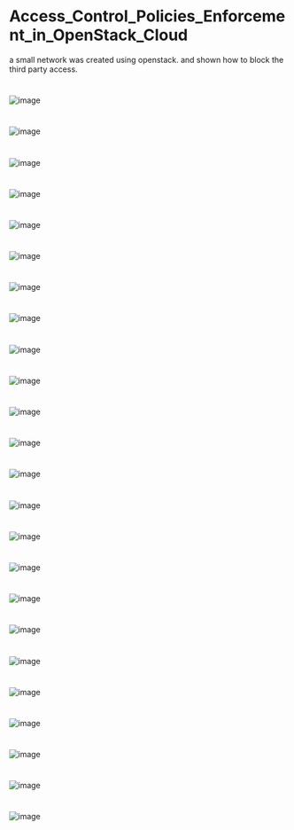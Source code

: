 # Access_Control_Policies_Enforcement_in_OpenStack_Cloud
a small network was created using openstack. and shown how to block the third party access.
#
![image](https://github.com/virupaksha-b-m/Access_Control_Policies_Enforcement_in_OpenStack_Cloud/assets/91652877/cf3eb752-e1b0-4f7a-a9f6-e81244858578)
#
![image](https://github.com/virupaksha-b-m/Access_Control_Policies_Enforcement_in_OpenStack_Cloud/assets/91652877/cc1d535a-854b-4741-a1a8-7a75d2449455)
#
![image](https://github.com/virupaksha-b-m/Access_Control_Policies_Enforcement_in_OpenStack_Cloud/assets/91652877/c0a73466-5220-4cd1-89df-672a47d788e3)
#
![image](https://github.com/virupaksha-b-m/Access_Control_Policies_Enforcement_in_OpenStack_Cloud/assets/91652877/79fc7b07-ca00-48f8-a0ad-4f63ac0bf40e)
#
![image](https://github.com/virupaksha-b-m/Access_Control_Policies_Enforcement_in_OpenStack_Cloud/assets/91652877/9717153b-6105-4b82-8bcd-6696b7c7a4b0)
#
![image](https://github.com/virupaksha-b-m/Access_Control_Policies_Enforcement_in_OpenStack_Cloud/assets/91652877/a72d4327-c2f1-4b12-9a8a-0c25fb3e2693)
#
![image](https://github.com/virupaksha-b-m/Access_Control_Policies_Enforcement_in_OpenStack_Cloud/assets/91652877/9de583ad-d6d2-41a9-9db2-35945409ccc7)
#
![image](https://github.com/virupaksha-b-m/Access_Control_Policies_Enforcement_in_OpenStack_Cloud/assets/91652877/77565ad3-d3bc-408e-a44b-565eb44d4ce4)
#
![image](https://github.com/virupaksha-b-m/Access_Control_Policies_Enforcement_in_OpenStack_Cloud/assets/91652877/3408a172-fb8a-4031-b1de-274be8f9dee0)
#
![image](https://github.com/virupaksha-b-m/Access_Control_Policies_Enforcement_in_OpenStack_Cloud/assets/91652877/ee265e29-de73-4164-b4dd-e1d52393d862)
#
![image](https://github.com/virupaksha-b-m/Access_Control_Policies_Enforcement_in_OpenStack_Cloud/assets/91652877/fed37cc0-0526-4d1b-99d5-c099c11ead78)
#
![image](https://github.com/virupaksha-b-m/Access_Control_Policies_Enforcement_in_OpenStack_Cloud/assets/91652877/08a7436e-7872-429c-b92a-903e6475395a)
#
![image](https://github.com/virupaksha-b-m/Access_Control_Policies_Enforcement_in_OpenStack_Cloud/assets/91652877/7c64df7f-a3f1-4de4-89b3-85719ac25759)
#
![image](https://github.com/virupaksha-b-m/Access_Control_Policies_Enforcement_in_OpenStack_Cloud/assets/91652877/749e3936-42ac-49c5-a229-c002429dce8a)
#
![image](https://github.com/virupaksha-b-m/Access_Control_Policies_Enforcement_in_OpenStack_Cloud/assets/91652877/66d5ed64-1782-4dcf-a979-676e174a4197)
#
![image](https://github.com/virupaksha-b-m/Access_Control_Policies_Enforcement_in_OpenStack_Cloud/assets/91652877/2dca29d7-b681-4dec-8c4c-08d07d1c9b5f)
#
![image](https://github.com/virupaksha-b-m/Access_Control_Policies_Enforcement_in_OpenStack_Cloud/assets/91652877/f573b6e7-f270-4611-aff1-cbb4e23a3d5d)
#
![image](https://github.com/virupaksha-b-m/Access_Control_Policies_Enforcement_in_OpenStack_Cloud/assets/91652877/a28b7997-a1fd-4ff9-9a6a-2126fefd813c)
#
![image](https://github.com/virupaksha-b-m/Access_Control_Policies_Enforcement_in_OpenStack_Cloud/assets/91652877/c7f62c17-7d32-4d6d-b6d8-74c4ac3507e8)
#
![image](https://github.com/virupaksha-b-m/Access_Control_Policies_Enforcement_in_OpenStack_Cloud/assets/91652877/7398a1dc-836d-49d4-90ea-4f8ae44a9277)
#
![image](https://github.com/virupaksha-b-m/Access_Control_Policies_Enforcement_in_OpenStack_Cloud/assets/91652877/d4d57093-98db-4cf8-a89d-94e30a9ce471)

#
![image](https://github.com/virupaksha-b-m/Access_Control_Policies_Enforcement_in_OpenStack_Cloud/assets/91652877/aee1a083-f533-42dd-9f84-3444a4b41321)

#
![image](https://github.com/virupaksha-b-m/Access_Control_Policies_Enforcement_in_OpenStack_Cloud/assets/91652877/ce816029-974e-42dc-b153-b311f00bd9d5)

#
![image](https://github.com/virupaksha-b-m/Access_Control_Policies_Enforcement_in_OpenStack_Cloud/assets/91652877/0792eda8-51f8-42b7-a8f7-edfeb07dc98d)

